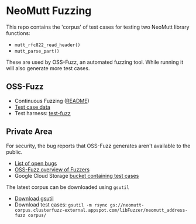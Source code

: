 # NeoMutt Fuzzing

This repo contains the 'corpus' of test cases for testing two NeoMutt library
functions:

- `mutt_rfc822_read_header()`
- `mutt_parse_part()`

These are used by OSS-Fuzz, an automated fuzzing tool.
While running it will also generate more test cases.

## OSS-Fuzz

- Continuous Fuzzing ([README](https://github.com/google/oss-fuzz/))
- [Test case data](corpus)
- Test harness: [test-fuzz](https://github.com/neomutt/test-library)

## Private Area

For security, the bug reports that OSS-Fuzz generates aren't available to the
public.

- [List of open bugs](https://bugs.chromium.org/p/oss-fuzz/issues/list?q=label:Proj-neomutt)
- [OSS-Fuzz overview of Fuzzers](https://oss-fuzz.com/)
- Google Cloud Storage [bucket containing test cases](https://console.cloud.google.com/storage/browser/neomutt-corpus.clusterfuzz-external.appspot.com/libFuzzer/neomutt_address-fuzz/?pli=1)

The latest corpus can be downloaded using `gsutil`

- [Download gsutil](https://cloud.google.com/storage/docs/gsutil_install)
- Download test cases:
  `gsutil -m rsync gs://neomutt-corpus.clusterfuzz-external.appspot.com/libFuzzer/neomutt_address-fuzz corpus/`

